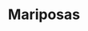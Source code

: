 ---
title: Mariposas
date: 
draft: false

# descripcion
description : Aro trepador de plata

# precio
price: $ 880

materials: Plata 925

color: Plateado

dimensions: 

code: 01-07-0003

type: "Aros"

# Images
# first image will be shown in the product page
images:
  # - image: "images/path_to_image"
  # La ubicacion de las imagenes es imagenes/Aros/Trepadores/01-07-0003-mariposas
  - image: "./images/aros/trepadores/01-07-0003-mariposas_a.jpg"
  - image: "./images/aros/trepadores/01-07-0003-mariposas_b.jpeg"
---